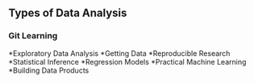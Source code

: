 ## Types of Data Analysis
### Git Learning

*Exploratory Data Analysis
*Getting Data
*Reproducible Research
*Statistical Inference
*Regression Models
*Practical Machine Learning
*Building Data Products